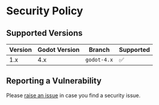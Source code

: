 # Security Policy

## Supported Versions

| Version | Godot Version | Branch | Supported  |
| ------- | ----|-----|------------- |
| 1.x  | 4.x | `godot-4.x` | :white_check_mark: |

## Reporting a Vulnerability

Please [raise an issue](https://github.com/zennyth/enhanced_realm/issues) in case you find a security issue.